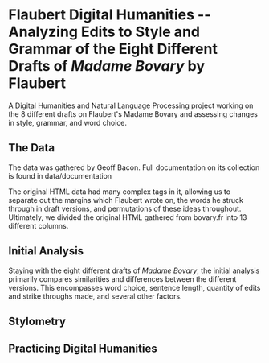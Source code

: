 # Flaubert Digital Humanities -- Analyzing Edits to Style and Grammar of the Eight Different Drafts of *Madame Bovary* by Flaubert

A Digital Humanities and Natural Language Processing project working on the 8 different drafts on Flaubert's Madame Bovary and assessing changes in style, grammar, and word choice.

## The Data

The data was gathered by Geoff Bacon. Full documentation on its collection is found in data/documentation

The original HTML data had many complex tags in it, allowing us to separate out the margins which Flaubert wrote on, the words he struck through in draft versions, and permutations of these ideas throughout. Ultimately, we divided the original HTML gathered from bovary.fr into 13 different columns.

## Initial Analysis

Staying with the eight different drafts of *Madame Bovary*, the initial analysis primarily compares similarities and differences between the different versions. This encompasses word choice, sentence length, quantity of edits and strike throughs made, and several other factors.

## Stylometry

## Practicing Digital Humanities
